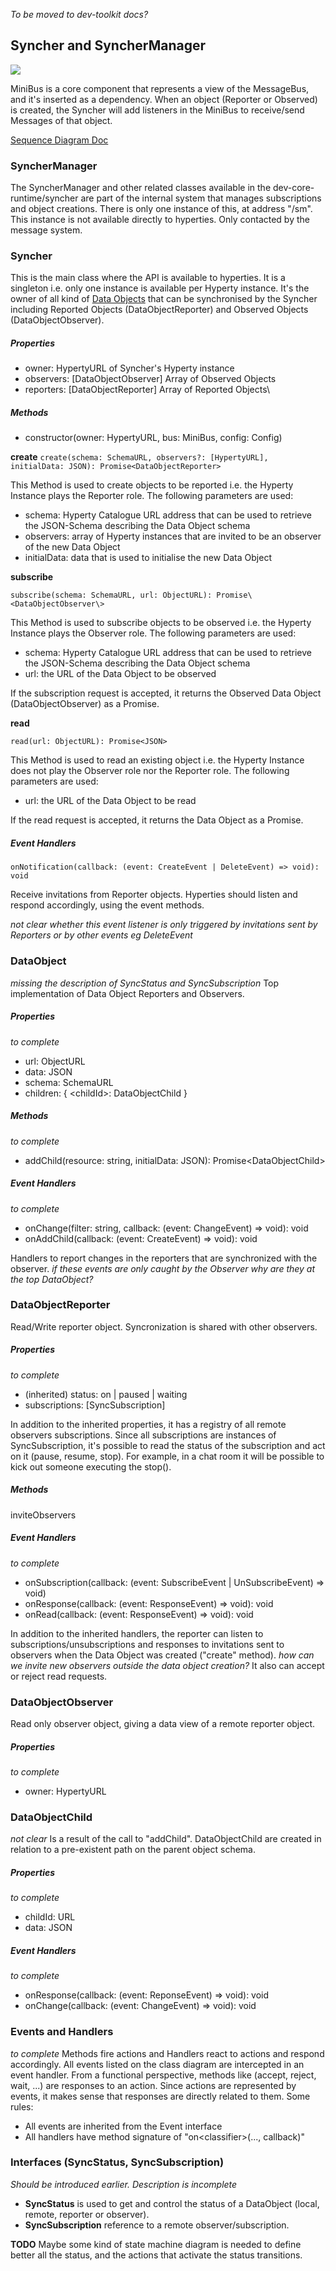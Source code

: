 *To be moved to dev-toolkit docs?*

## Syncher and SyncherManager
![](SyncherManager.png)


MiniBus is a core component that represents a view of the MessageBus, and it's inserted as a dependency. When an object (Reporter or Observed) is created, the Syncher will add listeners in the MiniBus to receive/send Messages of that object.

[Sequence Diagram Doc](../specs/dynamic-view/data-sync/readme.md)

### SyncherManager
The SyncherManager and other related classes available in the dev-core-runtime/syncher are part of the internal system that manages subscriptions and object creations. There is only one instance of this, at address "<runtimeURL>/sm". This instance is not available directly to hyperties. Only contacted by the message system.

### Syncher
This is the main class where the API is available to hyperties. It is a singleton i.e. only one instance is available per Hyperty instance. It's the owner of all kind of [Data Objects](../../datamodel/data-objects/data-synch) that can be synchronised by the Syncher including Reported Objects (DataObjectReporter) and Observed Objects (DataObjectObserver).

##### Properties
* owner: HypertyURL of Syncher's Hyperty instance
* observers: [DataObjectObserver] Array of Observed Objects
* reporters: [DataObjectReporter] Array of Reported Objects\

##### Methods
* constructor(owner: HypertyURL, bus: MiniBus, config: Config)

**create**
`create(schema: SchemaURL, observers?: [HypertyURL], initialData: JSON): Promise<DataObjectReporter>`

This Method is used to create objects to be reported i.e. the Hyperty Instance plays the Reporter role. The following parameters are used:

* schema: Hyperty Catalogue URL address that can be used to retrieve the JSON-Schema describing the Data Object schema
* observers: array of Hyperty instances that are invited to be an observer of the new Data Object
* initialData: data that is used to initialise the new Data Object

**subscribe**

`subscribe(schema: SchemaURL, url: ObjectURL): Promise\<DataObjectObserver\>`

This Method is used to subscribe objects to be observed i.e. the Hyperty Instance plays the Observer role. The following parameters are used:

* schema: Hyperty Catalogue URL address that can be used to retrieve the JSON-Schema describing the Data Object schema
* url: the URL of the Data Object to be observed

If the subscription request is accepted, it returns the Observed Data Object (DataObjectObserver) as a Promise.

**read**

`read(url: ObjectURL): Promise<JSON>`

This Method is used to read an existing object i.e. the Hyperty Instance does not play the Observer role nor the Reporter role. The following parameters are used:

* url: the URL of the Data Object to be read

If the read request is accepted, it returns the Data Object as a Promise.

##### Event Handlers

`onNotification(callback: (event: CreateEvent | DeleteEvent) => void): void`

Receive invitations from Reporter objects. Hyperties should listen and respond accordingly, using the event methods.

*not clear whether this event listener is only triggered by invitations sent by Reporters or by other events eg DeleteEvent*

### DataObject

*missing the description of SyncStatus and SyncSubscription*
Top implementation of Data Object Reporters and Observers.

##### Properties
*to complete*
* url: ObjectURL
* data: JSON
* schema: SchemaURL
* children: { \<childId\>: DataObjectChild }

##### Methods
*to complete*
* addChild(resource: string, initialData: JSON): Promise\<DataObjectChild\>

##### Event Handlers
*to complete*
* onChange(filter: string, callback: (event: ChangeEvent) => void): void
* onAddChild(callback: (event: CreateEvent) => void): void

Handlers to report changes in the reporters that are synchronized with the observer.
*if these events are only caught by the Observer why are they at the top DataObject?*

### DataObjectReporter
Read/Write reporter object. Syncronization is shared with other observers.

##### Properties
*to complete*
* (inherited) status: on | paused | waiting
* subscriptions: [SyncSubscription]

In addition to the inherited properties, it has a registry of all remote observers subscriptions. Since all subscriptions are instances of SyncSubscription, it's possible to read the status of the subscription and act on it (pause, resume, stop). For example, in a chat room it will be possible to kick out someone executing the stop().

##### Methods
inviteObservers

##### Event Handlers
*to complete*
* onSubscription(callback: (event: SubscribeEvent | UnSubscribeEvent) => void)
* onResponse(callback: (event: ResponseEvent) => void): void
* onRead(callback: (event: ResponseEvent) => void): void

In addition to the inherited handlers, the reporter can listen to subscriptions/unsubscriptions and responses to invitations sent to observers when the Data Object was created ("create" method). *how can we invite new observers outside the data object creation?*
It also can accept or reject read requests.

### DataObjectObserver
Read only observer object, giving a data view of a remote reporter object.

##### Properties
*to complete*
* owner: HypertyURL

### DataObjectChild
*not clear*
Is a result of the call to "addChild". DataObjectChild are created in relation to a pre-existent path on the parent object schema.

##### Properties
*to complete*
* childId: URL
* data: JSON

##### Event Handlers
*to complete*
* onResponse(callback: (event: ReponseEvent) => void): void
* onChange(callback: (event: ChangeEvent) => void): void

### Events and Handlers
*to complete*
Methods fire actions and Handlers react to actions and respond accordingly.
All events listed on the class diagram are intercepted in an event handler. From a functional perspective, methods like (accept, reject, wait, ...) are responses to an action. Since actions are represented by events, it makes sense that responses are directly related to them. Some rules:
* All events are inherited from the Event interface
* All handlers have method signature of "on\<classifier\>(..., callback)"

### Interfaces (SyncStatus, SyncSubscription)
*Should be introduced earlier. Description is incomplete*
* **SyncStatus** is used to get and control the status of a DataObject (local, remote, reporter or observer).
* **SyncSubscription** reference to a remote observer/subscription.

**TODO** Maybe some kind of state machine diagram is needed to define better all the status, and the actions that activate the status transitions.
